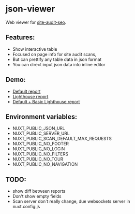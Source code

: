 # json-viewer

Web viewer for [site-audit-seo](https://github.com/viasite/site-audit-seo).

## Features:
- Show interactive table
- Focused on page info for site audit scans,
- But can prettify any table data in json format
- You can direct input json data into inline editor

## Demo:
- [Default report](https://viasite.github.io/json-viewer/?url=https://site-audit.viasite.ru/reports/blog.popstas.ru-default.json)
- [Lighthouse report](https://viasite.github.io/json-viewer/?url=https://site-audit.viasite.ru/reports/blog.popstas.ru-lighthouse.json)
- [Default + Basic Lighthouse report](https://viasite.github.io/json-viewer/?url=https://site-audit.viasite.ru/reports/blog.popstas.ru-default-plus-lighthouse.json)

## Environment variables:
- NUXT_PUBLIC_JSON_URL
- NUXT_PUBLIC_SERVER_URL
- NUXT_PUBLIC_SCAN_DEFAULT_MAX_REQUESTS
- NUXT_PUBLIC_NO_FOOTER
- NUXT_PUBLIC_NO_LOGIN
- NUXT_PUBLIC_NO_FILTERS
- NUXT_PUBLIC_NO_TOUR
- NUXT_PUBLIC_NO_NAVIGATION

## TODO:
- show diff between reports
- Don't show empty fields
- Scan server don't really change, due websockets server in nuxt.config.js
